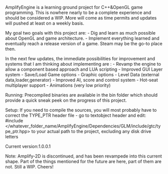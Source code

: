 
AmplifyEngine is a learning ground project for C++&OpenGL game programming. This is nowhere nearly to be a complete experience and should be considered a WIP. More will come as time permits and updates will pushed at least on a weekly basis.

My goal two goals with this project are: - Dig and learn as much possible about OpenGL and game architecture. - Implement everything learned and eventually reach a release version of a game. Steam may be the go-to place then.

In the next few updates, the immediate possibilities for improvement and systems that I am thinking about implementing are : - Revamp the engine to allow a component based approach and LUA scripting - Improved GUI Layer system - Save/Load Game options - Graphic options - Level Data (external data,loader,generator) - Improved AI, score and control system - Hot-seat multiplayer support - Animations (very low priority)

Running: Precompiled binaries are available in the bin folder which should provide a quick sneak peek on the progress of this project.

Setup: If you need to compile the sources, you will most probably have to correct the TYPE_PTR header file - go to textobject header and edit: #include </whatever_folder_name/AmplifyEngine/Dependencies/GLM/include/gtc/type_ptr.hpp> to your actual path to the project, excluding any disk drive letters

Current version:1.0.0.1

Note: Amplify-2D is discontinued, and has been revampede into this current shape. Part of the things mentioned for the future are here, part of them are not. Still a WIP. Cheers!